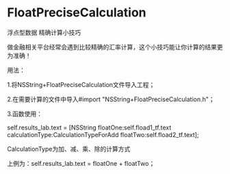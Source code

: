 # FloatPreciseCalculation
浮点型数据 精确计算小技巧

做金融相关平台经常会遇到比较精确的汇率计算，这个小技巧能让你计算的结果更为准确！

用法：

1.将NSString+FloatPreciseCalculation文件导入工程；

2.在需要计算的文件中导入#import "NSString+FloatPreciseCalculation.h"；

3.函数使用：

self.results_lab.text = [NSString floatOne:self.fload1_tf.text calculationType:CalculationTypeForAdd floatTwo:self.fload2_tf.text];

CalculationType为加、减、乘、除的计算方式

上例为：self.results_lab.text = floatOne + floatTwo；
